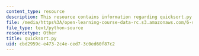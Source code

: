 ```yaml
---
content_type: resource
description: This resource contains information regarding quicksort.py.
file: /media/https%3A/open-learning-course-data-rc.s3.amazonaws.com/6-s095-programming-for-the-puzzled-january-iap-2018/cbd2959ce4732c4eced73c0ed60f87c2_quicksort.py
file_type: text/python-source
resourcetype: Other
title: quicksort.py
uid: cbd2959c-e473-2c4e-ced7-3c0ed60f87c2
---
```

